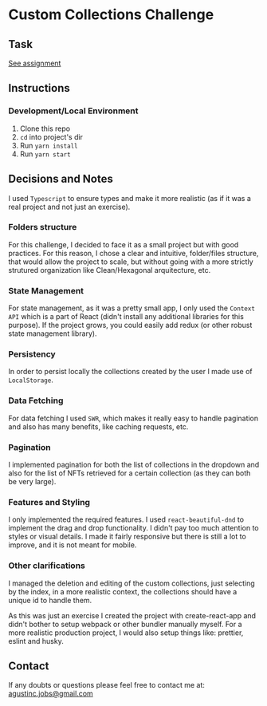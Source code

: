 # Custom Collections Challenge

## Task

[See assignment](README_TASK.md)

## Instructions

### Development/Local Environment

1. Clone this repo
2. `cd` into project's dir
3. Run `yarn install`
4. Run `yarn start`

## Decisions and Notes

I used `Typescript` to ensure types and make it more realistic (as if it was a real project and not just an exercise).

### Folders structure

For this challenge, I decided to face it as a small project but with good practices. For this reason, I chose a clear and intuitive, folder/files structure, that would allow the project to scale, but without going with a more strictly strutured organization like Clean/Hexagonal arquitecture, etc.

### State Management

For state management, as it was a pretty small app, I only used the `Context API` which is a part of React (didn't install any additional libraries for this purpose). If the project grows, you could easily add redux (or other robust state management library).

### Persistency

In order to persist locally the collections created by the user I made use of `LocalStorage`.

### Data Fetching

For data fetching I used `SWR`, which makes it really easy to handle pagination and also has many benefits, like caching requests, etc.

### Pagination

I implemented pagination for both the list of collections in the dropdown and also for the list of NFTs retrieved for a certain collection (as they can both be very large).

### Features and Styling

I only implemented the required features. I used `react-beautiful-dnd` to implement the drag and drop functionality. I didn't pay too much attention to styles or visual details.
I made it fairly responsive but there is still a lot to improve, and it is not meant for mobile.

### Other clarifications

I managed the deletion and editing of the custom collections, just selecting by the index, in a more realistic context, the collections should have a unique id to handle them.

As this was just an exercise I created the project with create-react-app and didn't bother to setup webpack or other bundler manually myself. For a more realistic production project, I would also setup things like: prettier, eslint and husky.

## Contact

If any doubts or questions please feel free to contact me at: agustinc.jobs@gmail.com

